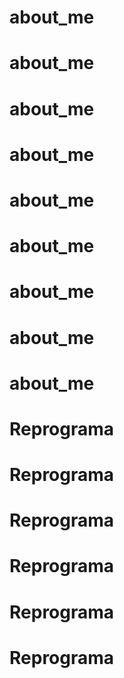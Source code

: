 # about_me
# about_me
# about_me
# about_me
# about_me
# about_me
# about_me
# about_me
# about_me
# Reprograma
# Reprograma
# Reprograma
# Reprograma
# Reprograma
# Reprograma
